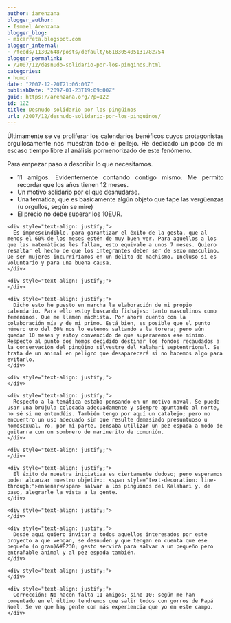 ```yaml
---
author: iarenzana
blogger_author:
- Ismael Arenzana
blogger_blog:
- micarreta.blogspot.com
blogger_internal:
- /feeds/11302648/posts/default/6618305405131782754
blogger_permalink:
- /2007/12/desnudo-solidario-por-los-pinginos.html
categories:
- humor
date: "2007-12-20T21:06:00Z"
publishDate: "2097-01-23T19:09:00Z"
guid: https://arenzana.org/?p=122
id: 122
title: Desnudo solidario por los pingüinos
url: /2007/12/desnudo-solidario-por-los-pinguinos/
---
```

<p style="text-align: justify;">
  Últimamente se ve proliferar los calendarios benéficos cuyos protagonistas orgullosamente nos muestran todo el pellejo. He dedicado un poco de mi escaso tiempo libre al análisis pormenorizado de este fenómeno.
</p>

<p style="text-align: justify;">
  Para empezar paso a describir lo que necesitamos.
</p>

<p style="text-align: justify;">
  <p style="text-align: justify;">
    <ul>
      <li style="text-align: justify;">
        11 amigos. Evidentemente contando contigo mismo. Me permito recordar que los años tienen 12 meses.
      </li>
      <li style="text-align: justify;">
        Un motivo solidario por el que desnudarse.
      </li>
      <li style="text-align: justify;">
        Una temática; que es básicamente algún objeto que tape las vergüenzas (u orgullos, según se mire)
      </li>
      <li style="text-align: justify;">
        El precio no debe superar los 10EUR.
      </li>
    </ul>
    
    <div style="text-align: justify;">
      Es imprescindible, para garantizar el éxito de la gesta, que al menos el 60% de los meses estén de muy buen ver. Para aquellos a los que las matemáticas les fallan, esto equivale a unos 7 meses. Quiero resaltar el hecho de que los integrantes deben ser de sexo masculino. De ser mujeres incurriríamos en un delito de machismo. Incluso si es voluntario y para una buena causa.
    </div>
    
    <div style="text-align: justify;">
    </div>
    
    <div style="text-align: justify;">
      Dicho esto he puesto en marcha la elaboración de mi propio calendario. Para ello estoy buscando fichajes: tanto masculinos como femeninos. Que me llamen machista. Por ahora cuento con la colaboración mía y de mi primo. Está bien, es posible que el punto número uno del 60% nos lo estemos saltando a la torera; pero aún quedan 10 meses y estoy convencido de que superaremos ese mínimo. Respecto al punto dos hemos decidido destinar los fondos recaudados a la conservación del pingüino silvestre del Kalahari septentrional. Se trata de un animal en peligro que desaparecerá si no hacemos algo para evitarlo.
    </div>
    
    <div style="text-align: justify;">
    </div>
    
    <div style="text-align: justify;">
      Respecto a la temática estaba pensando en un motivo naval. Se puede usar una brújula colocada adecuadamente y siempre apuntando al norte, no sé si me entendéis. También tengo por aquí un catalejo; pero no encuentro un uso adecuado sin que resulte demasiado presuntuoso u homosexual. Yo, por mi parte, pensaba utilizar un pez espada a modo de guitarra con un sombrero de marinerito de comunión.
    </div>
    
    <div style="text-align: justify;">
    </div>
    
    <div style="text-align: justify;">
      El éxito de nuestra iniciativa es ciertamente dudoso; pero esperamos poder alcanzar nuestro objetivo: <span style="text-decoration: line-through;">enseñar</span> salvar a los pingüinos del Kalahari y, de paso, alegrarle la vista a la gente.
    </div>
    
    <div style="text-align: justify;">
    </div>
    
    <div style="text-align: justify;">
      Desde aquí quiero invitar a todos aquellos interesados por este proyecto a que vengan, se desnuden y que tengan en cuenta que ese pequeño (o gran)&#8230; gesto servirá para salvar a un pequeño pero entrañable animal y al pez espada también.
    </div>
    
    <div style="text-align: justify;">
    </div>
    
    <div style="text-align: justify;">
      Corrección: No hacen falta 11 amigos; sino 10; según me han comentado en el último tendremos que salir todos con gorros de Papá Noel. Se ve que hay gente con más experiencia que yo en este campo.
    </div>
